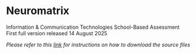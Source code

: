 # Neuromatrix 
Information & Communication Technologies
School-Based Assessment   
First full version released 14 August 2025  

*Please refer to this [link](https://docs.github.com/en/get-started/start-your-journey/downloading-files-from-github#downloading-a-repositorys-files) for instructions on how to download the source files*  
